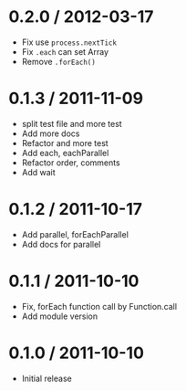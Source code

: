 0.2.0 / 2012-03-17
====================

* Fix use `process.nextTick`
* Fix `.each` can set Array
* Remove `.forEach()`

0.1.3 / 2011-11-09
====================

* split test file and more test
* Add more docs
* Refactor and more test
* Add each, eachParallel
* Refactor order, comments
* Add wait

0.1.2 / 2011-10-17
====================

* Add parallel, forEachParallel
* Add docs for parallel

0.1.1 / 2011-10-10
====================

* Fix, forEach function call by Function.call
* Add module version

0.1.0 / 2011-10-10
====================

* Initial release
